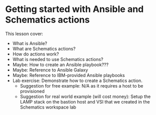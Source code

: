 # Getting started with Ansible and Schematics actions


This lesson cover:

- What is Ansible?
- What are Schematics actions?
- How do actions work?
- What is needed to use Schematics actions?
- Maybe: How to create an Ansible playbook???
- Maybe: Reference to Ansible Galaxy
- Maybe: Reference to IBM-provided Ansible playbooks
- Lab exercise: Demonstrate how to create a Schematics action.
  - Suggestion for free example: N/A as it requires a host to be provisioned
  - Suggestion for real world example (will cost money): Setup the LAMP stack on the bastion host and VSI that we created in the Schematics workspace lab
